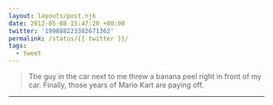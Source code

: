 ```yaml
---
layout: layouts/post.njk
date: 2012-05-08 15:47:20 +00:00
twitter: '199888223382671362'
permalink: /status/{{ twitter }}/
tags: 
  - tweet
---
```


> The guy in the car next to me threw a banana peel right in front of my car. Finally, those years of Mario Kart are paying off.

---
